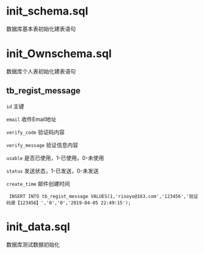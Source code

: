 # init_schema.sql
数据库基本表初始化建表语句

# init_Ownschema.sql
数据库个人表初始化建表语句

## tb_regist_message
  `id`  主键
  
  `email` 收件Email地址
  
  `verify_code`  验证码内容
  
  `verify_message`  验证信息内容
  
  `usable`  是否已使用，1-已使用，0-未使用
  
  `status`   发送状态，1-已发送，0-未发送
  
  `create_time` 邮件创建时间

` INSERT INTO tb_regist_message VALUES(1,'risoyo@163.com','123456','验证码是【123456】','0','0','2019-04-05 22:49:15');`

# init_data.sql
数据库测试数据初始化
